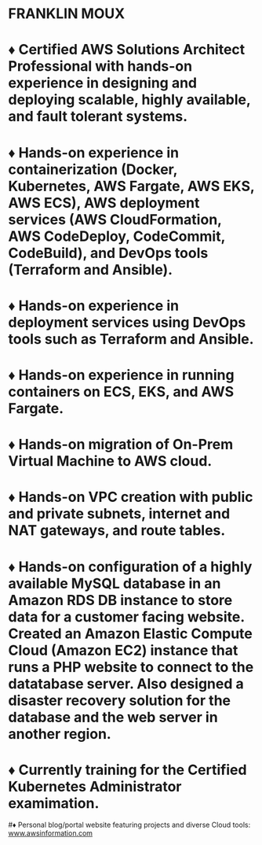 # FRANKLIN MOUX

# ♦ Certified AWS Solutions Architect Professional with hands-on experience in designing and deploying scalable, highly available, and fault tolerant systems.
# ♦ Hands-on experience in containerization (Docker, Kubernetes, AWS Fargate, AWS EKS, AWS ECS), AWS deployment services (AWS CloudFormation, AWS CodeDeploy, CodeCommit, CodeBuild), and DevOps tools (Terraform and Ansible).
# ♦ Hands-on experience in deployment services using DevOps tools such as Terraform and Ansible.
# ♦ Hands-on experience in running containers on ECS, EKS, and AWS Fargate.
# ♦ Hands-on migration of On-Prem Virtual Machine to AWS cloud.
# ♦ Hands-on VPC creation with public and private subnets, internet and NAT gateways, and route tables.
# ♦ Hands-on configuration of a highly available MySQL database in an Amazon RDS DB instance to store data for a customer         facing website. Created an Amazon Elastic Compute Cloud (Amazon EC2) instance that runs a PHP website to connect to the       datatabase server. Also designed a disaster recovery solution for the database and the web server in another region.
# ♦ Currently training for the Certified Kubernetes Administrator examimation.
#♦ Personal blog/portal website featuring projects and diverse Cloud tools: www.awsinformation.com
